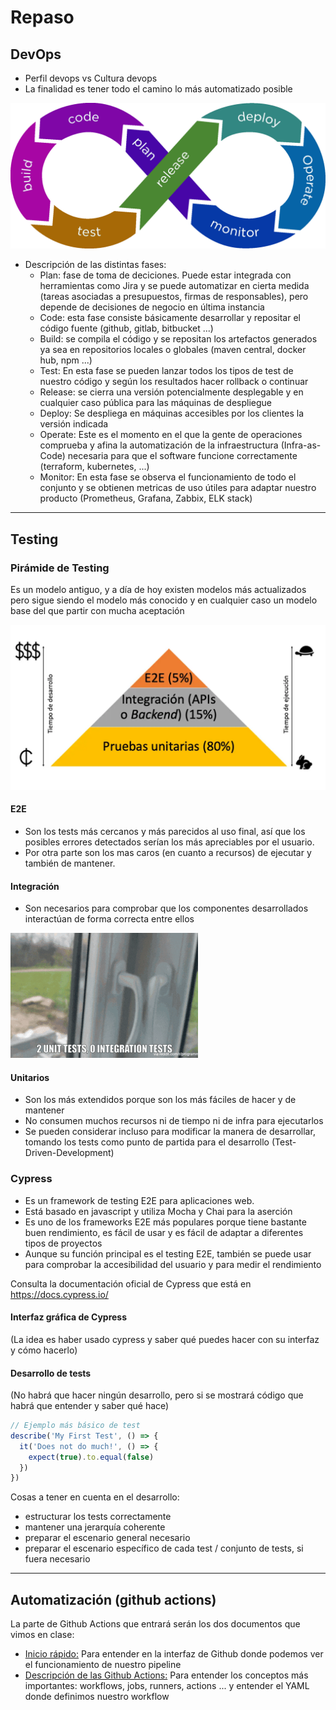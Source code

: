 # Repaso

## DevOps

- Perfil devops vs Cultura devops
- La finalidad es tener todo el camino lo más automatizado posible

![Ciclo DevOps](assets/devops-logo.png)

- Descripción de las distintas fases:
  - Plan: fase de toma de deciciones. Puede estar integrada con herramientas como Jira y se puede automatizar en cierta medida (tareas asociadas a presupuestos, firmas de responsables), pero depende de decisiones de negocio en última instancia
  - Code: esta fase consiste básicamente desarrollar y repositar el código fuente (github, gitlab, bitbucket ...)
  - Build: se compila el código y se repositan los artefactos generados ya sea en repositorios locales o globales (maven central, docker hub, npm ...)
  - Test: En esta fase se pueden lanzar todos los tipos de test de nuestro código y según los resultados hacer rollback o continuar
  - Release: se cierra una versión potencialmente desplegable y en cualquier caso pública para las máquinas de despliegue
  - Deploy: Se despliega en máquinas accesibles por los clientes la versión indicada
  - Operate: Este es el momento en el que la gente de operaciones comprueba y afina la automatización de la infraestructura (Infra-as-Code) necesaria para que el software funcione correctamente (terraform, kubernetes, ...)
  - Monitor: En esta fase se observa el funcionamiento de todo el conjunto y se obtienen metricas de uso útiles para adaptar nuestro producto (Prometheus, Grafana, Zabbix, ELK stack)

---

## Testing

### Pirámide de Testing

Es un modelo antiguo, y a día de hoy existen modelos más actualizados pero sigue siendo el modelo más conocido y en cualquier caso un modelo base del que partir con mucha aceptación

![Pirámide de Testing](assets/testing-pyramid.png)

#### E2E

- Son los tests más cercanos y más parecidos al uso final, así que los posibles errores detectados serían los más apreciables por el usuario.
- Por otra parte son los mas caros (en cuanto a recursos) de ejecutar y también de mantener.

#### Integración

- Son necesarios para comprobar que los componentes desarrollados interactúan de forma correcta entre ellos

![Meme descriptivo de la función de los tests de integración](assets/integration-tests.gif)

#### Unitarios

- Son los más extendidos porque son los más fáciles de hacer y de mantener
- No consumen muchos recursos ni de tiempo ni de infra para ejecutarlos
- Se pueden considerar incluso para modificar la manera de desarrollar, tomando los tests como punto de partida para el desarrollo (Test-Driven-Development)

### Cypress

- Es un framework de testing E2E para aplicaciones web.
- Está basado en javascript y utiliza Mocha y Chai para la aserción
- Es uno de los frameworks E2E más populares porque tiene bastante buen rendimiento, es fácil de usar y es fácil de adaptar a diferentes tipos de proyectos
- Aunque su función principal es el testing E2E, también se puede usar para comprobar la accesibilidad del usuario y para medir el rendimiento

Consulta la documentación oficial de Cypress que está en <https://docs.cypress.io/>

#### Interfaz gráfica de Cypress

(La idea es haber usado cypress y saber qué puedes hacer con su interfaz y cómo hacerlo)

#### Desarrollo de tests

(No habrá que hacer ningún desarrollo, pero si se mostrará código que habrá que entender y saber qué hace)

```javascript
// Ejemplo más básico de test
describe('My First Test', () => {
  it('Does not do much!', () => {
    expect(true).to.equal(false)
  })
})
```

Cosas a tener en cuenta en el desarrollo:

- estructurar los tests correctamente
- mantener una jerarquía coherente
- preparar el escenario general necesario
- preparar el escenario específico de cada test / conjunto de tests, si fuera necesario

---

## Automatización (github actions)

La parte de Github Actions que entrará serán los dos documentos que vimos en clase:

- [Inicio rápido:](https://docs.github.com/es/actions/quickstart) Para entender en la interfaz de Github donde podemos ver el funcionamiento de nuestro pipeline
- [Descripción de las Github Actions:](https://docs.github.com/es/actions/learn-github-actions/understanding-github-actions) Para entender los conceptos más importantes: workflows, jobs, runners, actions ... y entender el YAML donde definimos nuestro workflow
